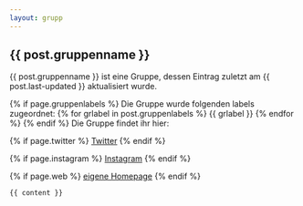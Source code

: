 ```yaml
---
layout: grupp
---
```

 ## {{ post.gruppenname }}
 {{ post.gruppenname }} ist eine Gruppe, dessen Eintrag zuletzt am {{ post.last-updated }} aktualisiert wurde.

{% if page.gruppenlabels %}
Die Gruppe wurde folgenden labels zugeordnet:
	{% for grlabel in post.gruppenlabels %}
	{{ grlabel }} <!-- seiten generieren für die labels? -->
	{% endfor %}
{% endif %}
Die Gruppe findet ihr hier:

{% if page.twitter %}
[Twitter](https://twitter.com/{{page.twitter}})
{% endif %}

{% if page.instagram %}
[Instagram](https://instagram.com/{{page.instagram}})
{% endif %}

{% if page.web %}
[eigene Homepage](/{{page.web}})
{% endif %}

    {{ content }}
